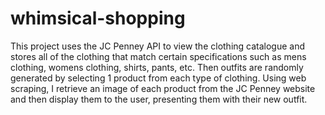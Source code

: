 # whimsical-shopping
This project uses the JC Penney API to view the clothing catalogue and stores all of the clothing that match certain specifications such as mens clothing, womens clothing, shirts, pants, etc. Then outfits are randomly generated by selecting 1 product from each type of clothing. Using web scraping, I retrieve an image of each product from the JC Penney website and then display them to the user, presenting them with their new outfit.
